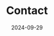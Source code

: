 ---
title: Contact
date: 2024-09-29

type: landing

sections:
  - block: contact
    content:
      title: Contact
      text: text
      email: email@example.com
      phone: '010-1234-5678'
      address:
        street: '123 Main St'
        city: 'Seoul'
        region: 'Seoul'
        postcode: '12345'
        country: 'South Korea'
        country_code: KO
      coordinates:
        latitude: '35.84601324617979'
        longitude: '127.13444961966684'
      directions: 
      autolink: true
    design:
      columns: '3'
---